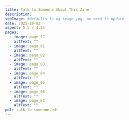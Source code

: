 ```yaml
---
title: Talk to Someone About This Zine
description:
seoImage: #defaults to og-image.jpg, no need to update
date: 2025-10-02
aspect: 5.5 / 4.25
pages:
  - image: page_FC
    altText: ""
  - image: page_01
    altText: ""
  - image: page_02
    altText: ""
  - image: page_03
    altText: ""
  - image: page_04
    altText: ""
  - image: page_05
    altText: ""
  - image: page_06
    altText: ""
  - image: page_BC
    altText: ""
pdf: talk-to-someone.pdf
---
```

